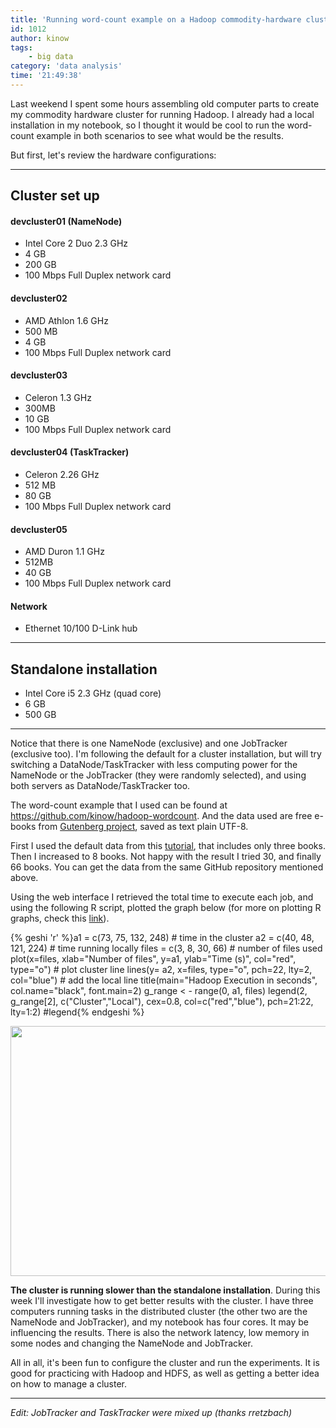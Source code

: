 ```yaml
---
title: 'Running word-count example on a Hadoop commodity-hardware cluster and on a Hadoop local installation'
id: 1012
author: kinow
tags: 
    - big data
category: 'data analysis'
time: '21:49:38'
---
```

<p>Last weekend I spent some hours assembling old computer parts to create my commodity hardware cluster for running Hadoop. I already had a local installation in my notebook, so I thought it would be cool to run the word-count example in both scenarios to see what would be the results.</p>

<p>But first, let's review the hardware configurations:</p>

<!-- more -->

<hr />

<h2>Cluster set up</h2>

<h4>devcluster01 (NameNode)</h4>
<ul>
<li>Intel Core 2 Duo 2.3 GHz</li>
<li>4 GB</li>
<li>200 GB</li>
<li>100 Mbps Full Duplex network card</li>
</ul>

<h4>devcluster02</h4>
<ul>
<li>AMD Athlon 1.6 GHz</li>
<li>500 MB</li>
<li>4 GB</li>
<li>100 Mbps Full Duplex network card</li>
</ul>

<h4>devcluster03</h4>
<ul>
<li>Celeron 1.3 GHz</li>
<li>300MB</li>
<li>10 GB</li>
<li>100 Mbps Full Duplex network card</li>
</ul>

<h4>devcluster04 (TaskTracker)</h4>
<ul>
<li>Celeron 2.26 GHz</li>
<li>512 MB</li>
<li>80 GB</li>
<li>100 Mbps Full Duplex network card</li>
</ul>

<h4>devcluster05</h4>
<ul>
<li>AMD Duron 1.1 GHz</li>
<li>512MB</li>
<li>40 GB</li>
<li>100 Mbps Full Duplex network card</li>
</ul>

<h4>Network</h4>

<ul>
<li>Ethernet 10/100 D-Link hub</li>
</ul>

<hr />

<h2>Standalone installation</h2>

<ul>
<li>Intel Core i5 2.3 GHz (quad core)</li>
<li>6 GB</li>
<li>500 GB</li>
</ul>

<hr />

<p>Notice that there is one NameNode (exclusive) and one JobTracker (exclusive too). I'm following the default for a cluster installation, but will try switching a DataNode/TaskTracker with less computing power for the NameNode or the JobTracker (they were randomly selected), and using both servers as DataNode/TaskTracker too.</p>

<p>The word-count example that I used can be found at <a href="http://www.github.com/kinow/hadoop-wordcount" title="http://www.github.com/kinow/hadoop-wordcount">https://github.com/kinow/hadoop-wordcount</a>. And the data used are free e-books from <a href="http://www.gutenberg.org/" title="Gutenberg">Gutenberg project</a>, saved as text plain UTF-8.</p>

<p>First I used the default data from this <a href="http://www.michael-noll.com/tutorials/running-hadoop-on-ubuntu-linux-single-node-cluster/#Copy_local_example_data_to_HDFS" title="Hadoop Tutorial">tutorial</a>, that includes only three books. Then I increased to 8 books. Not happy with the result I tried 30, and finally 66 books. You can get the data from the same GitHub repository mentioned above.</p>

<p>Using the web interface I retrieved the total time to execute each job, and using the following R script, plotted the graph below (for more on plotting R graphs, check this <a href="http://www.harding.edu/fmccown/r/" title="Link">link</a>).</p>

{% geshi 'r' %}a1 = c(73, 75, 132, 248) # time in the cluster
a2 = c(40, 48, 121, 224) # time running locally
files = c(3, 8, 30, 66) # number of files used
plot(x=files, xlab="Number of files", y=a1, ylab="Time (s)", col="red", type="o") # plot cluster line
lines(y= a2, x=files, type="o", pch=22, lty=2, col="blue") # add the local line
title(main="Hadoop Execution in seconds", col.name="black", font.main=2)
g_range < - range(0, a1, files)
legend(2, g_range[2], c("Cluster","Local"), cex=0.8, col=c("red","blue"), pch=21:22, lty=1:2) #legend{% endgeshi %}

<p style="text-align: center"><a href="http://www.kinoshita.eti.br/wp-content/uploads/2012/09/Rplot.png"><img src="http://www.kinoshita.eti.br/wp-content/uploads/2012/09/Rplot.png" alt="" title="Graph" width="550" height="400" class="aligncenter size-full wp-image-1019" /></a></p>

<p><strong>The cluster is running slower than the standalone installation</strong>. During this week I'll investigate how to get better results with the cluster. I have three computers running tasks in the distributed cluster (the other two are the NameNode and JobTracker), and my notebook has four cores. It may be influencing the results. There is also the network latency, low memory in some nodes and changing the NameNode and JobTracker.</p>

<p>All in all, it's been fun to configure the cluster and run the experiments. It is good for practicing with Hadoop and HDFS, as well as getting a better idea on how to manage a cluster.</p></code>

<hr />

<p><em>Edit: JobTracker and TaskTracker were mixed up (thanks rretzbach)</em></p>